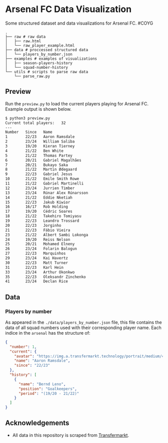 # Arsenal FC Data Visualization

Some structured dataset and data visualizations for Arsenal FC. <a>#COYG</a>

```shell
.
├── raw # raw data 
│   ├── raw.html
│   └── raw_player_example.html
├── data # proccessed structured data
│   └── players_by_number.json
├── examples # examples of visualizations
│   ├── season-players-history
│   └── squad-number-history
└── utils # scripts to parse raw data
    └── parse_raw.py
```

## Preview

Run the `preview.py` to load the current players playing for Arsenal FC. Example output is shown below.

```bash
$ python3 preview.py 
Current total players:   32
---
Number   Since   Name
1        22/23   Aaron Ramsdale
2        23/24   William Saliba
3        19/20   Kieran Tierney
4        21/22   Ben White
5        21/22   Thomas Partey
6        20/21   Gabriel Magalhães
7        20/21   Bukayo Saka
8        21/22   Martin Ødegaard
9        22/23   Gabriel Jesus
10       21/22   Emile Smith Rowe
11       21/22   Gabriel Martinelli
12       23/24   Jurrien Timber
13       23/24   Rúnar Alex Rúnarsson
14       21/22   Eddie Nketiah
15       22/23   Jakub Kiwior
16       16/17   Rob Holding
17       19/20   Cédric Soares
18       21/22   Takehiro Tomiyasu
19       22/23   Leandro Trossard
20       22/23   Jorginho
21       22/23   Fábio Vieira
23       21/22   Albert Sambi Lokonga
24       19/20   Reiss Nelson
25       20/21   Mohamed Elneny
26       23/24   Folarin Balogun
27       22/23   Marquinhos
29       23/24   Kai Havertz
30       22/23   Matt Turner
31       22/23   Karl Hein
33       23/24   Arthur Okonkwo
35       22/23   Oleksandr Zinchenko
41       23/24   Declan Rice
```

## Data

### Players by number

As appeared in the `./data/players_by_number.json` file, this file contains the data of all squad numbers used with their corresponding player name. Each indice in the `arsenal` has the structure of:

```json
{
  "number": 1,
  "current": {
    "avatar": "https://img.a.transfermarkt.technology/portrait/medium/427568-1681828000.jpg?lm=1",
    "name": "Aaron Ramsdale",
    "since": "22/23"
  },
  "history": [
    {
      "name": "Bernd Leno",
      "position": "Goalkeepers",
      "period": "(19/20 - 21/22)"
    }
  ]
}
```

## Acknowledgements

- All data in this repository is scraped from [Transfermarkt](https://www.transfermarkt.com/).
